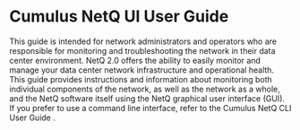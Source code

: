 # Cumulus NetQ UI User Guide

This guide is intended for network administrators and operators who are
responsible for monitoring and troubleshooting the network in their data
center environment. NetQ 2.0 offers the ability to easily monitor and
manage your data center network infrastructure and operational health.
This guide provides instructions and information about monitoring both
individual components of the network, as well as the network as a whole,
and the NetQ software itself using the NetQ graphical user interface
(GUI). If you prefer to use a command line interface, refer to the
Cumulus NetQ CLI User Guide .
